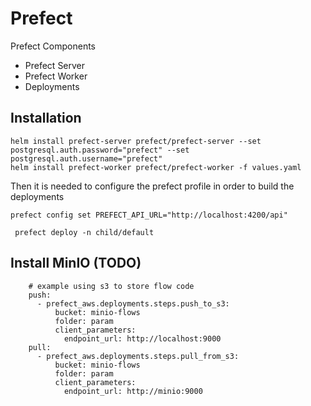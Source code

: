 # Prefect
Prefect Components
- Prefect Server
- Prefect Worker
- Deployments

## Installation
```shell
helm install prefect-server prefect/prefect-server --set postgresql.auth.password="prefect" --set postgresql.auth.username="prefect"
helm install prefect-worker prefect/prefect-worker -f values.yaml
```
Then it is needed to configure the prefect profile in order to build the deployments

`prefect config set PREFECT_API_URL="http://localhost:4200/api"`

` prefect deploy -n child/default`

## Install MinIO (TODO)

```shell
    # example using s3 to store flow code
    push:
      - prefect_aws.deployments.steps.push_to_s3:
          bucket: minio-flows
          folder: param
          client_parameters:
            endpoint_url: http://localhost:9000
    pull:
      - prefect_aws.deployments.steps.pull_from_s3:
          bucket: minio-flows
          folder: param
          client_parameters:
            endpoint_url: http://minio:9000
```